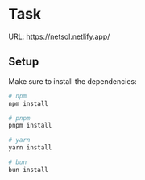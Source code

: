 # Task
URL: https://netsol.netlify.app/

## Setup

Make sure to install the dependencies:

```bash
# npm
npm install

# pnpm
pnpm install

# yarn
yarn install

# bun
bun install
```
